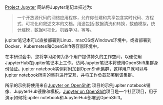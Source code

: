 [Project Jupyter](https://jupyter.org/) 网站将Jupyter笔记本描述为:

> 一个开放源代码的网络应用程序，允许你创建和共享包含实时代码、方程式、可视化和叙述文本的文档。用途包括:数据清洗和转换，数值模拟，统计建模，数据可视化，机器学习，等等。

jupiter笔记本可以直接部署到Linux、macOS或Windows环境中，或者部署到Docker、Kubernetes和OpenShift等容器环境中。

在本研讨会中，您将学习如何为多个用户提供持久的工作空间，以便使用JupyterHub在jupiter笔记本上工作。访问Jupyter笔记本将使用OpenShift集群身份验证。jupiter notebook实例将附加到OpenShift集群，这样用户就可以与jupiter notebook所需的集群进行交互，并将工作负载部署到该集群。

所示的示例将使用来自[Jupyter on OpenShift](https://github.com/jupyter-on-openshift) 项目的示例jupiter notebook镜像、JupyterHub镜像和模板。[Jupyter on OpenShift](https://github.com/jupyter-on-openshift)项目是一个社区项目，用于演示如何将jupiter notebook和JupyterHub部署到OpenShift。